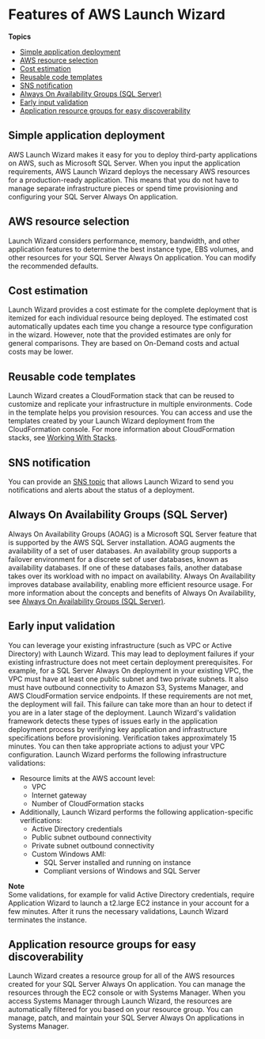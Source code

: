 # Features of AWS Launch Wizard<a name="launch-wizard-features"></a>

**Topics**
+ [Simple application deployment](#launch-wizard-features-app-deployment)
+ [AWS resource selection](#launch-wizard-features-resource-selection)
+ [Cost estimation](#launch-wizard-features-cost)
+ [Reusable code templates](#launch-wizard-features-code-templates)
+ [SNS notification](#launch-wizard-features-sns)
+ [Always On Availability Groups \(SQL Server\)](#launch-wizard-features-allways-on)
+ [Early input validation](#launch-wizard-features-input-validation)
+ [Application resource groups for easy discoverability](#launch-wizard-features-resource-groups)

## Simple application deployment<a name="launch-wizard-features-app-deployment"></a>

AWS Launch Wizard makes it easy for you to deploy third\-party applications on AWS, such as Microsoft SQL Server\. When you input the application requirements, AWS Launch Wizard deploys the necessary AWS resources for a production\-ready application\. This means that you do not have to manage separate infrastructure pieces or spend time provisioning and configuring your SQL Server Always On application\. 

## AWS resource selection<a name="launch-wizard-features-resource-selection"></a>

Launch Wizard considers performance, memory, bandwidth, and other application features to determine the best instance type, EBS volumes, and other resources for your SQL Server Always On application\. You can modify the recommended defaults\. 

## Cost estimation<a name="launch-wizard-features-cost"></a>

Launch Wizard provides a cost estimate for the complete deployment that is itemized for each individual resource being deployed\. The estimated cost automatically updates each time you change a resource type configuration in the wizard\. However, note that the provided estimates are only for general comparisons\. They are based on On\-Demand costs and actual costs may be lower\.

## Reusable code templates<a name="launch-wizard-features-code-templates"></a>

Launch Wizard creates a CloudFormation stack that can be reused to customize and replicate your infrastructure in multiple environments\. Code in the template helps you provision resources\. You can access and use the templates created by your Launch Wizard deployment from the CloudFormation console\. For more information about CloudFormation stacks, see [Working With Stacks](https://docs.aws.amazon.com/AWSCloudFormation/latest/UserGuide/stacks.html)\.

## SNS notification<a name="launch-wizard-features-sns"></a>

You can provide an [ SNS topic](https://docs.aws.amazon.com/sns/latest/dg/welcome.html) that allows Launch Wizard to send you notifications and alerts about the status of a deployment\.

## Always On Availability Groups \(SQL Server\)<a name="launch-wizard-features-allways-on"></a>

Always On Availability Groups \(AOAG\) is a Microsoft SQL Server feature that is supported by the AWS SQL Server installation\. AOAG augments the availability of a set of user databases\. An availability group supports a failover environment for a discrete set of user databases, known as availability databases\. If one of these databases fails, another database takes over its workload with no impact on availability\. Always On Availability improves database availability, enabling more efficient resource usage\. For more information about the concepts and benefits of Always On Availability, see [ Always On Availability Groups \(SQL Server\)](https://docs.microsoft.com/en-us/sql/database-engine/availability-groups/windows/always-on-availability-groups-sql-server?view=sql-server-2017)\.

## Early input validation<a name="launch-wizard-features-input-validation"></a>

You can leverage your existing infrastructure \(such as VPC or Active Directory\) with Launch Wizard\. This may lead to deployment failures if your existing infrastructure does not meet certain deployment prerequisites\. For example, for a SQL Server Always On deployment in your existing VPC, the VPC must have at least one public subnet and two private subnets\. It also must have outbound connectivity to Amazon S3, Systems Manager, and AWS CloudFormation service endpoints\. If these requirements are not met, the deployment will fail\. This failure can take more than an hour to detect if you are in a later stage of the deployment\. Launch Wizard's validation framework detects these types of issues early in the application deployment process by verifying key application and infrastructure specifications before provisioning\. Verification takes approximately 15 minutes\. You can then take appropriate actions to adjust your VPC configuration\. Launch Wizard performs the following infrastructure validations:
+ Resource limits at the AWS account level: 
  + VPC 
  + Internet gateway 
  + Number of CloudFormation stacks
+ Additionally, Launch Wizard performs the following application\-specific verifications:
  + Active Directory credentials
  + Public subnet outbound connectivity
  + Private subnet outbound connectivity
  + Custom Windows AMI:
    + SQL Server installed and running on instance
    + Compliant versions of Windows and SQL Server

**Note**  
Some validations, for example for valid Active Directory credentials, require Application Wizard to launch a t2\.large EC2 instance in your account for a few minutes\. After it runs the necessary validations, Launch Wizard terminates the instance\.

## Application resource groups for easy discoverability<a name="launch-wizard-features-resource-groups"></a>

Launch Wizard creates a resource group for all of the AWS resources created for your SQL Server Always On application\. You can manage the resources through the EC2 console or with Systems Manager\. When you access Systems Manager through Launch Wizard, the resources are automatically filtered for you based on your resource group\. You can manage, patch, and maintain your SQL Server Always On applications in Systems Manager\.
